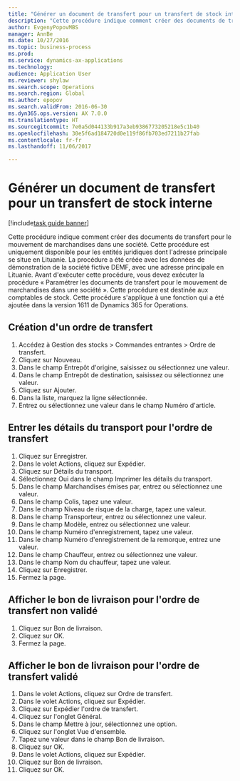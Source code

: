 ```yaml
--- 
title: "Générer un document de transfert pour un transfert de stock interne"
description: "Cette procédure indique comment créer des documents de transfert pour le mouvement de marchandises dans une société."
author: EvgenyPopovMBS
manager: AnnBe
ms.date: 10/27/2016
ms.topic: business-process
ms.prod: 
ms.service: dynamics-ax-applications
ms.technology: 
audience: Application User
ms.reviewer: shylaw
ms.search.scope: Operations
ms.search.region: Global
ms.author: epopov
ms.search.validFrom: 2016-06-30
ms.dyn365.ops.version: AX 7.0.0
ms.translationtype: HT
ms.sourcegitcommit: 7e0a5d044133b917a3eb9386773205218e5c1b40
ms.openlocfilehash: 30e5f6ad184720d0e119f86fb703ed7211b27fab
ms.contentlocale: fr-fr
ms.lasthandoff: 11/06/2017

---
```

# <a name="generate-a-transfer-document-for-an-internal-inventory-transfer"></a>Générer un document de transfert pour un transfert de stock interne

[!include[task guide banner](../../includes/task-guide-banner.md)]

Cette procédure indique comment créer des documents de transfert pour le mouvement de marchandises dans une société. Cette procédure est uniquement disponible pour les entités juridiques dont l'adresse principale se situe en Lituanie. La procédure a été créée avec les données de démonstration de la société fictive DEMF, avec une adresse principale en Lituanie. Avant d'exécuter cette procédure, vous devez exécuter la procédure « Paramétrer les documents de transfert pour le mouvement de marchandises dans une société ». Cette procédure est destinée aux comptables de stock. Cette procédure s'applique à une fonction qui a été ajoutée dans la version 1611 de Dynamics 365 for Operations.


## <a name="create-a-transfer-order"></a>Création d'un ordre de transfert
1. Accédez à Gestion des stocks > Commandes entrantes > Ordre de transfert.
2. Cliquez sur Nouveau.
3. Dans le champ Entrepôt d'origine, saisissez ou sélectionnez une valeur.
4. Dans le champ Entrepôt de destination, saisissez ou sélectionnez une valeur.
5. Cliquez sur Ajouter.
6. Dans la liste, marquez la ligne sélectionnée.
7. Entrez ou sélectionnez une valeur dans le champ Numéro d'article.

## <a name="enter-transportation-details-for-the-transfer-order"></a>Entrer les détails du transport pour l'ordre de transfert
1. Cliquez sur Enregistrer.
2. Dans le volet Actions, cliquez sur Expédier.
3. Cliquez sur Détails du transport.
4. Sélectionnez Oui dans le champ Imprimer les détails du transport.
5. Dans le champ Marchandises émises par, entrez ou sélectionnez une valeur.
6. Dans le champ Colis, tapez une valeur.
7. Dans le champ Niveau de risque de la charge, tapez une valeur.
8. Dans le champ Transporteur, entrez ou sélectionnez une valeur.
9. Dans le champ Modèle, entrez ou sélectionnez une valeur.
10. Dans le champ Numéro d'enregistrement, tapez une valeur.
11. Dans le champ Numéro d'enregistrement de la remorque, entrez une valeur.
12. Dans le champ Chauffeur, entrez ou sélectionnez une valeur.
13. Dans le champ Nom du chauffeur, tapez une valeur.
14. Cliquez sur Enregistrer.
15. Fermez la page.

## <a name="view-the-packing-slip-for-the-unposted-transfer-order"></a>Afficher le bon de livraison pour l'ordre de transfert non validé
1. Cliquez sur Bon de livraison.
2. Cliquez sur OK.
3. Fermez la page.

## <a name="view-the-packing-slip-for-the-posted-transfer-order"></a>Afficher le bon de livraison pour l'ordre de transfert validé
1. Dans le volet Actions, cliquez sur Ordre de transfert.
2. Dans le volet Actions, cliquez sur Expédier.
3. Cliquez sur Expédier l'ordre de transfert.
4. Cliquez sur l'onglet Général.
5. Dans le champ Mettre à jour, sélectionnez une option.
6. Cliquez sur l'onglet Vue d'ensemble.
7. Tapez une valeur dans le champ Bon de livraison.
8. Cliquez sur OK.
9. Dans le volet Actions, cliquez sur Expédier.
10. Cliquez sur Bon de livraison.
11. Cliquez sur OK.


